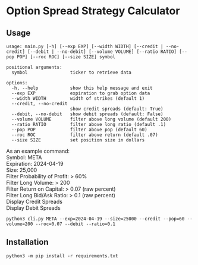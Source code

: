# Option Spread Strategy Calculator

## Usage

```
usage: main.py [-h] [--exp EXP] [--width WIDTH] [--credit | --no-credit] [--debit | --no-debit] [--volume VOLUME] [--ratio RATIO] [--pop POP] [--roc ROC] [--size SIZE] symbol

positional arguments:
  symbol                ticker to retrieve data

options:
  -h, --help            show this help message and exit
  --exp EXP             expiration to grab option data
  --width WIDTH         width of strikes (default 1)
  --credit, --no-credit
                        show credit spreads (default: True)
  --debit, --no-debit   show debit spreads (default: False)
  --volume VOLUME       filter above long volume (default 200)
  --ratio RATIO         filter above long ratio (default .1)
  --pop POP             filter above pop (default 60)
  --roc ROC             filter above return (default .07)
  --size SIZE           set position size in dollars
```

As an example command:  
    Symbol: META  
    Expiration: 2024-04-19  
    Size: 25,000  
    Filter Probability of Profit: > 60%  
    Filter Long Volume: > 200  
    Filter Return on Capital: > 0.07 (raw percent)  
    Filter Long Bid/Ask Ratio: > 0.1 (raw percent)  
    Display Credit Spreads  
    Display Debit Spreads  
```
python3 cli.py META --exp=2024-04-19 --size=25000 --credit --pop=60 --volume=200 --roc=0.07 --debit --ratio=0.1
```

## Installation

```
python3 -m pip install -r requirements.txt
```
